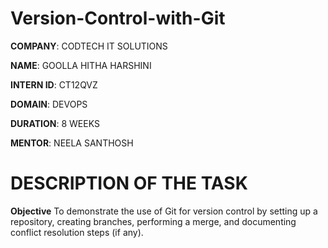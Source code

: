 # Version-Control-with-Git

**COMPANY**: CODTECH IT SOLUTIONS

**NAME**: GOOLLA HITHA HARSHINI

**INTERN ID**: CT12QVZ

**DOMAIN**: DEVOPS

**DURATION**: 8 WEEKS

**MENTOR**: NEELA SANTHOSH

# DESCRIPTION OF THE TASK
**Objective**
To demonstrate the use of Git for version control by setting up a repository, creating branches, performing a merge, and documenting conflict resolution steps (if any).
